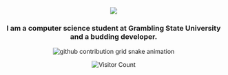

<h1 align="center">
    <img src="https://readme-typing-svg.herokuapp.com/?font=Righteous&size=35&color=1e90ff&center=true&vCenter=true&width=500&height=70&duration=4000&lines=Hi+There!+👋;+I'm+Elikem+Hamenoo!;" />
</h1>



<h3 align="center">I am a computer science student at Grambling State University and a budding developer.</h3>
<p align="center">





<picture>
<!--   <source media="(prefers-color-scheme: dark)" srcset="https://github.com/nanadotam/nanadotam/blob/e8ec42dcb32f1426efdbfae9dbff7f85b163da20/github-contribution-grid-snake-dark.svg"> -->
  <source media="(prefers-color-scheme: dark)" srcset="https://github.com/elikem1z/elikem1z/blob/output/github-contribution-grid-snake-dark.svg">
  <source media="(prefers-color-scheme: light)" srcset="https://github.com/elikem1z/elikem1z/blob/output/github-contribution-grid-snake.svg">

  <img alt="github contribution grid snake animation" src="https://github.com/elikem1z/elikem1z/blob/e8ec42dcb32f1426efdbfae9dbff7f85b163da20/github-contribution-grid-snake.svg">
</picture>

<div align="center">
  <img src="https://profile-counter.glitch.me/elikem1z/count.svg" alt="Visitor Count"/>
</div>
<!--
**elikem1z/elikem1z** is a ✨ _special_ ✨ repository because its `README.md` (this file) appears on your GitHub profile.

-->




# Tools and Technologies I Have Used 💻
<img src="https://skillicons.dev/icons?i=js"/>&nbsp;&nbsp;&nbsp;&nbsp;&nbsp;&nbsp;&nbsp;&nbsp;
<img src="https://skillicons.dev/icons?i=java"/>&nbsp;&nbsp;&nbsp;&nbsp;&nbsp;&nbsp;&nbsp;&nbsp;
<img src="https://skillicons.dev/icons?i=python"/>&nbsp;&nbsp;&nbsp;&nbsp;&nbsp;&nbsp;&nbsp;&nbsp;
<img src="https://skillicons.dev/icons?i=html"/>&nbsp;&nbsp;&nbsp;&nbsp;&nbsp;&nbsp;&nbsp;&nbsp;&nbsp;
<img src="https://skillicons.dev/icons?i=css"/>&nbsp;&nbsp;&nbsp;&nbsp;&nbsp;&nbsp;&nbsp;&nbsp;&nbsp;
<img src="https://skillicons.dev/icons?i=react"/>&nbsp;&nbsp;&nbsp;&nbsp;&nbsp;&nbsp;&nbsp;&nbsp;&nbsp;
<img src="https://skillicons.dev/icons?i=figma"/>&nbsp;&nbsp;&nbsp;&nbsp;&nbsp;&nbsp;&nbsp;&nbsp;&nbsp;
<img src="https://skillicons.dev/icons?i=git"/>&nbsp;&nbsp;&nbsp;&nbsp;&nbsp;&nbsp;&nbsp;&nbsp;&nbsp;
<img src="https://skillicons.dev/icons?i=notion"/>&nbsp;&nbsp;&nbsp;&nbsp;&nbsp;&nbsp;&nbsp;&nbsp;&nbsp;
<img src="https://skillicons.dev/icons?i=arduino"/>&nbsp;&nbsp;&nbsp;&nbsp;&nbsp;&nbsp;&nbsp;&nbsp;&nbsp;
<img src="https://skillicons.dev/icons?i=vscode"/>&nbsp;&nbsp;&nbsp;&nbsp;&nbsp;&nbsp;&nbsp;&nbsp;&nbsp;
<img src="https://skillicons.dev/icons?i=github"/>&nbsp;&nbsp;&nbsp;&nbsp;&nbsp;&nbsp;&nbsp;&nbsp;&nbsp;

# 📊 GitHub Stats:
![Elikem's GitHub stats](https://github-readme-stats.vercel.app/api?username=elikem1z&theme=dark&show_icons=true)
![](https://github-readme-streak-stats.herokuapp.com/?user=elikem1z&theme=dark&hide_border=false)<br/>
![](https://github-readme-stats.vercel.app/api/top-langs/?username=elikem1z&theme=dark&hide_border=false&include_all_commits=true&count_private=false&layout=compact)

NOTE: Top languages is only a metric of the languages my public code consists of and doesn't reflect experience or skill level.


# Contact Me ☎️
<a href="https://www.linkedin.com/in/elikemhamenoo"><img src="https://skillicons.dev/icons?i=linkedin"/></a>&nbsp;&nbsp;&nbsp;&nbsp;&nbsp;&nbsp;&nbsp;&nbsp; 

[![](https://visitcount.itsvg.in/api?id=elikem1z&icon=0&color=0)](https://visitcount.itsvg.in)
